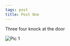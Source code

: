 ```yaml
---
tags: post
title: Post One
---
```


Three four knock at the door

<img src="/assets/img/pic3.jpg" alt="Pic 1" eleventy:widths="200">
